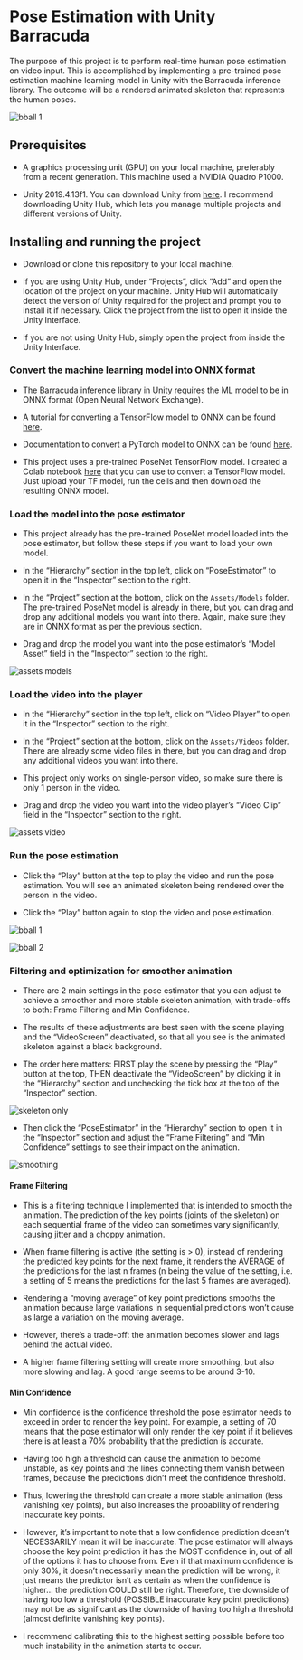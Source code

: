 # Pose Estimation with Unity Barracuda

The purpose of this project is to perform real-time human pose estimation on video input.  This is accomplished by implementing a pre-trained pose estimation machine learning model in Unity with the Barracuda inference library.  The outcome will be a rendered animated skeleton that represents the human poses.

![bball 1](Images/bball_intro.png)

## Prerequisites

* A graphics processing unit (GPU) on your local machine, preferably from a recent generation.  This machine used a NVIDIA Quadro P1000.

* Unity 2019.4.13f1.  You can download Unity from [here]( https://unity3d.com/get-unity/download).  I recommend downloading Unity Hub, which lets you manage multiple projects and different versions of Unity.


## Installing and running the project

* Download or clone this repository to your local machine.

* If you are using Unity Hub, under “Projects”, click “Add” and open the location of the project on your machine.  Unity Hub will automatically detect the version of Unity required for the project and prompt you to install it if necessary.  Click the project from the list to open it inside the Unity Interface.

* If you are not using Unity Hub, simply open the project from inside the Unity Interface.

### Convert the machine learning model into ONNX format
* The Barracuda inference library in Unity requires the ML model to be in ONNX format (Open Neural Network Exchange).

* A tutorial for converting a TensorFlow model to ONNX can be found [here](https://christianjmills.com/tensorflow/onnx/tutorial/2020/10/21/How-to-Convert-a-TensorFlow-SavedModel-to-ONNX.html).

* Documentation to convert a PyTorch model to ONNX can be found [here](https://pytorch.org/tutorials/advanced/super_resolution_with_onnxruntime.html).

* This project uses a pre-trained PoseNet TensorFlow model.  I created a Colab notebook [here](https://colab.research.google.com/drive/1DE0meDsiVmhMqphGYVlHuxDK1AT3J2vp?usp=sharing) that you can use to convert a TensorFlow model.  Just upload your TF model, run the cells and then download the resulting ONNX model.

### Load the model into the pose estimator  

* This project already has the pre-trained PoseNet model loaded into the pose estimator, but follow these steps if you want to load your own model.

* In the “Hierarchy” section in the top left, click on “PoseEstimator” to open it in the “Inspector” section to the right.

* In the “Project” section at the bottom, click on the `Assets/Models` folder.  The pre-trained PoseNet model is already in there, but you can drag and drop any additional models you want into there.  Again, make sure they are in ONNX format as per the previous section.

* Drag and drop the model you want into the pose estimator’s “Model Asset” field in the “Inspector” section to the right.

![assets models](Images\assets_models.png)

### Load the video into the player
* In the “Hierarchy” section in the top left, click on “Video Player” to open it in the “Inspector” section to the right.

* In the “Project” section at the bottom, click on the `Assets/Videos` folder.  There are already some video files in there, but you can drag and drop any additional videos you want into there. 

* This project only works on single-person video, so make sure there is only 1 person in the video.

* Drag and drop the video you want into the video player’s “Video Clip” field in the “Inspector” section to the right.

![assets video](Images\assets_video.png)

### Run the pose estimation

* Click the “Play” button at the top to play the video and run the pose estimation.  You will see an animated skeleton being rendered over the person in the video.

* Click the “Play” button again to stop the video and pose estimation.

![bball 1](Images\bball1.png)

![bball 2](Images\bball2.png)

### Filtering and optimization for smoother animation

* There are 2 main settings in the pose estimator that you can adjust to achieve a smoother and more stable skeleton animation, with trade-offs to both: Frame Filtering and Min Confidence.

* The results of these adjustments are best seen with the scene playing and the “VideoScreen” deactivated, so that all you see is the animated skeleton against a black background.

* The order here matters: FIRST play the scene by pressing the “Play” button at the top, THEN deactivate the “VideoScreen” by clicking it in the “Hierarchy” section and unchecking the tick box at the top of the “Inspector” section.

![skeleton only](Images\skeleton_only.png)

* Then click the “PoseEstimator” in the “Hierarchy” section to open it in the “Inspector” section and adjust the “Frame Filtering” and “Min Confidence” settings to see their impact on the animation.

![smoothing](Images\smoothing.png)

#### Frame Filtering

* This is a filtering technique I implemented that is intended to smooth the animation. The prediction of the key points (joints of the skeleton) on each sequential frame of the video can sometimes vary significantly, causing jitter and a choppy animation.

* When frame filtering is active (the setting is > 0), instead of rendering the predicted key points for the next frame, it renders the AVERAGE of the predictions for the last n frames (n being the value of the setting, i.e. a setting of 5 means the predictions for the last 5 frames are averaged).

* Rendering a “moving average” of key point predictions smooths the animation because large variations in sequential predictions won’t cause as large a variation on the moving average.

* However, there’s a trade-off: the animation becomes slower and lags behind the actual video.

* A higher frame filtering setting will create more smoothing, but also more slowing and lag.  A good range seems to be around 3-10.

#### Min Confidence

* Min confidence is the confidence threshold the pose estimator needs to exceed in order to render the key point.  For example, a setting of 70 means that the pose estimator will only render the key point if it believes there is at least a 70% probability that the prediction is accurate.

* Having too high a threshold can cause the animation to become unstable, as key points and the lines connecting them vanish between frames, because the predictions didn’t meet the confidence threshold.

* Thus, lowering the threshold can create a more stable animation (less vanishing key points), but also increases the probability of rendering inaccurate key points.  

* However, it’s important to note that a low confidence prediction doesn’t NECESSARILY mean it will be inaccurate.  The pose estimator will always choose the key point prediction it has the MOST confidence in, out of all of the options it has to choose from.  Even if that maximum confidence is only 30%, it doesn’t necessarily mean the prediction will be wrong, it just means the predictor isn’t as certain as when the confidence is higher… the prediction COULD still be right.  Therefore, the downside of having too low a threshold (POSSIBLE inaccurate key point predictions) may not be as significant as the downside of having too high a threshold (almost definite vanishing key points). 

* I recommend calibrating this to the highest setting possible before too much instability in the animation starts to occur.
